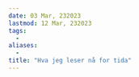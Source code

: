 ```yaml
---
date: 03 Mar, 232023
lastmod: 12 Mar, 232023
tags:
  - 
aliases:
  - 
title: "Hva jeg leser nå for tida"
---
```

